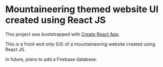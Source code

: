 # Mountaineering themed website UI created using React JS

This project was bootstrapped with [Create React App](https://github.com/facebook/create-react-app).

This is a front-end only (UI) of a mountaineering website created using React JS.

In future, plans to add a Firebase database. 
